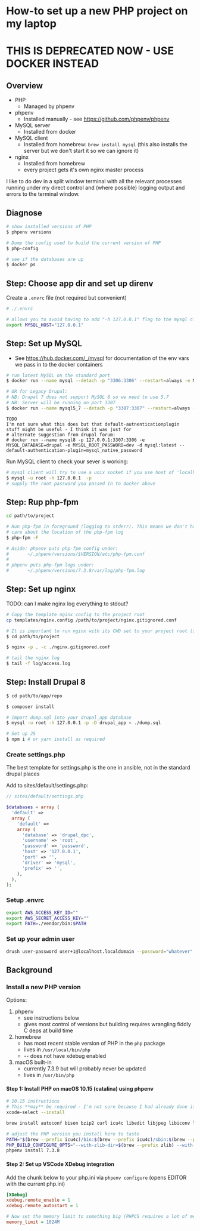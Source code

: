 # How-to set up a new PHP project on my laptop

# THIS IS DEPRECATED NOW - USE DOCKER INSTEAD

## Overview

- PHP
    - Managed by phpenv
- phpenv
    - Installed manually - see https://github.com/phpenv/phpenv
- MySQL server
    - Installed from docker
- MySQL client
    - Installed from homebrew: `brew install mysql` (this also installs the
      server but we don't start it so we can ignore it)
- nginx
    - Installed from homebrew
    - every project gets it's own nginx master process

I like to do dev in a split window terminal with all the relevant processes
running under my direct control and (where possible) logging output and errors
to the terminal window.

## Diagnose

```sh
# show installed versions of PHP
$ phpenv versions

# Dump the config used to build the current version of PHP
$ php-config

# see if the databases are up
$ docker ps
```

## Step: Choose app dir and set up direnv

Create a `.envrc` file (not required but convenient)

```sh
# ./.envrc

# allows you to avoid having to add "-h 127.0.0.1" flag to the mysql client command line
export MYSQL_HOST="127.0.0.1"
```

## Step: Set up MySQL

- See https://hub.docker.com/_/mysql for documentation of the env vars we pass
  in to the docker containers

```bash
# run latest MySQL on the standard port
$ docker run --name mysql --detach -p "3306:3306" --restart=always -e MYSQL_ROOT_PASSWORD=password -d mysql:latest

# OR for Legacy Drupal:
# NB: Drupal 7 does not support MySQL 8 so we need to use 5.7
# NB: Server will be running on port 3307
$ docker run --name mysql5_7 --detach -p "3307:3307" --restart=always -e MYSQL_ROOT_PASSWORD=password  mysql:5.7
```

```
TODO
I'm not sure what this does but that default-autnenticationplugin stuff might be useful - I think it was just for
# alternate suggestion from drupal forum:
# docker run --name mysql8 -p 127.0.0.1:3307:3306 -e MYSQL_DATABASE=drupal -e MYSQL_ROOT_PASSWORD=dev -d mysql:latest --default-authentication-plugin=mysql_native_password
```

Run MySQL client to check your sever is working:

```bash
# mysql client will try to use a unix socket if you use host of 'localhost'
$ mysql -u root -h 127.0.0.1  -p
# supply the root password you passed in to docker above
```

## Step: Rup php-fpm

```sh
cd path/to/project

# Run php-fpm in foreground (logging to stderr). This means we don't have to
# care about the location of the php-fpm log
$ php-fpm -F

# Aside: phpenv puts php-fpm config under:
#       ~/.phpenv/versions/$VERSION/etc/php-fpm.conf
#
# phpenv puts php-fpm logs under:
#       ~/.phpenv/versions/7.3.8/var/log/php-fpm.log
```

## Step: Set up nginx

TODO: can I make nginx log everything to stdout?

```bash
# Copy the template nginx config to the project root
cp templates/nginx.config /path/to/project/nginx.gitignored.conf

# It is important to run nginx with its CWD set to your project root (so that log files are written to ./log in your project etc.)
$ cd path/to/project

$ nginx -p . -c ./nginx.gitignored.conf

# tail the nginx log
$ tail -f log/access.log
```

## Step: Install Drupal 8

```bash
$ cd path/to/app/repo

$ composer install

# import dump.sql into your drupal_app database
$ mysql -u root -h 127.0.0.1 -p -D drupal_app < ./dump.sql

# Set up JS
$ npm i # or yarn install as required
```

### Create settings.php

The best template for settings.php is the one in ansible, not in the standard
drupal places

Add to sites/default/settings.php:

```php
// sites/default/settings.php

$databases = array (
  'default' =>
  array (
    'default' =>
    array (
      'database' => 'drupal_dpc',
      'username' => 'root',
      'password' => 'password',
      'host' => '127.0.0.1',
      'port' => '',
      'driver' => 'mysql',
      'prefix' => '',
    ),
  ),
);

```

### Setup .envrc

```bash
export AWS_ACCESS_KEY_ID=""
export AWS_SECRET_ACCESS_KEY=""
export PATH=./vendor/bin:$PATH
```

### Set up your admin user

```bash
drush user-password user+1@localhost.localdomain --password="whatever"
```

## Background

### Install a new PHP version

Options:

1. phpenv
    - see instructions below
    - gives most control of versions but building requires wrangling fiddly C
      deps at build time
2. homebrew
    - has most recent stable version of PHP in the `php` package
    - lives in `/usr/local/bin/php`
    - -- does not have xdebug enabled
3. macOS built-in
    - currently 7.3.9 but will probably never be updated
    - lives in `/usr/bin/php`

#### Step 1: Install PHP on macOS 10.15 (catalina) using phpenv

```bash
# 10.15 instructions
# This **may** be required - I'm not sure because I had already done it before I tried to build any PHP
xcode-select --install

brew install autoconf bison bzip2 curl icu4c libedit libjpeg libiconv libpng libxml2 libzip openssl re2c tidy-html5 zlib

# adjust the PHP version you install here to taste
PATH="$(brew --prefix icu4c)/bin:$(brew --prefix icu4c)/sbin:$(brew --prefix libiconv)/bin:$(brew --prefix curl)/bin:$(brew --prefix libxml2)/bin:$(brew --prefix bzip2)/bin:$(brew --prefix bison)/bin:$PATH" \
PHP_BUILD_CONFIGURE_OPTS="--with-zlib-dir=$(brew --prefix zlib) --with-bz2=$(brew --prefix bzip2) --with-curl=$(brew --prefix curl) --with-iconv=$(brew --prefix libiconv) --with-libedit=$(brew --prefix libedit)" \
phpenv install 7.3.8
```

#### Step 2: Set up VSCode XDebug integration

Add the chunk below to your php.ini via `phpenv configure` (opens EDITOR with
the current php.ini)

```ini
[XDebug]
xdebug.remote_enable = 1
xdebug.remote_autostart = 1

# Now set the memory limit to something big (PHPCS requires a lot of memory)
memory_limit = 1024M
```

